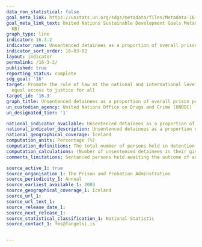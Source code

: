 ```yaml
---
data_non_statistical: false
goal_meta_link: https://unstats.un.org/sdgs/metadata/files/Metadata-16-03-02.pdf
goal_meta_link_text: United Nations Sustainable Development Goals Metadata (PDF 209
  KB)
graph_type: line
indicator: 16.3.2
indicator_name: Unsentenced detainees as a proportion of overall prison population
indicator_sort_order: 16-03-02
layout: indicator
permalink: /16-3-2/
published: true
reporting_status: complete
sdg_goal: '16'
target: Promote the rule of law at the national and international levels and ensure
  equal access to justice for all
target_id: '16.3'
graph_title: Unsentenced detainees as a proportion of overall prison population
un_custodian_agency: United Nations Office on Drugs and Crime (UNODC)
un_designated_tier: '1'

national_indicator_available: Unsentenced detainees as a proportion of overall prison population
national_indicator_description: Unsentenced detainees as a proportion of overall prison population
national_geographical_coverage: Iceland
computation_units: Percentage (%)
computation_definitions: The total number of persons held in detention who have not yet been sentenced, as a percentage of the total number of persons held in detention, on a specified date.
computation_calculations: (Number of unsentenced detainees in their given group / prison population in their given group) * 100
comments_limitations: Sentanced persons held awaiting the outcome of an appeal are included. Data follows the UN specification for this indicator. This indicator has been identified in collaboration with topic experts.

source_active_1: true
source_organisation_1: The Prison and Probation Adminstration 
source_periodicity_1: Annual
source_earliest_available_1: 2003
source_geographical_coverage_1: Iceland
source_url_1:
source_url_text_1: 
source_release_date_1: 
source_next_release_1: 
source_statistical_classification_1: National Statistic
source_contact_1: fms@fangelsi.is


---
```

